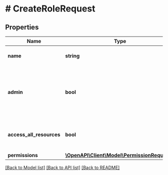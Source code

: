 # # CreateRoleRequest

## Properties

Name | Type | Description | Notes
------------ | ------------- | ------------- | -------------
**name** | **string** | The name of the role. There is a limit of 255 characters per role. |
**admin** | **bool** | If user is admin he will have permissions to all API endpoints and resources. Enabling this will superseed all role definitions and &#x60;accessAllResources&#x60;. |
**access_all_resources** | **bool** | Allow access to all resources. This will superseed all assigned resources in a role. |
**permissions** | [**\OpenAPI\Client\Model\PermissionRequest[]**](PermissionRequest.md) |  | [optional]

[[Back to Model list]](../../README.md#models) [[Back to API list]](../../README.md#endpoints) [[Back to README]](../../README.md)
